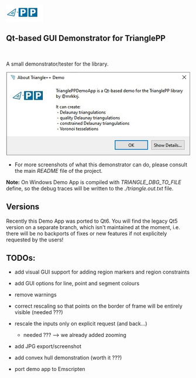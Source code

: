![triangle-PP's logo](../triangle-PP-sm.jpg) 
<!-- img src="../triangle-PP-sm.jpg" alt="triangle-PP's logo" width="160"/ -->
## Qt-based GUI Demonstrator for TrianglePP
<br>

A small demonstrator/tester for the library.
<br>


![triangle-PP info screen](./triangle-PP-info-screen.jpg) 

 - For more screenshots of what this demonstrator can do, please consult the main *README* file of the project.

**Note:** On Windows Demo App is compiled with *TRIANGLE_DBG_TO_FILE* define, so the debug traces will be written to the *./triangle.out.txt* file.

## Versions
Recently this Demo App was ported to Qt6. You will find the legacy Qt5 version on a separate branch, which isn't maintained at the moment, 
i.e. there will be no backports of fixes or new features if not explicitely requested by the users!

## TODOs:

 - add visual GUI support for adding region markers and region constraints
 - add GUI options for line, point and segment colours

 - remove warnings
 - correct rescaling so that points on the border of frame will be entirely visible (needed ???)
 - rescale the inputs only on explicit request (and back...) 
   - needed ??? --> we already added zooming
 
 - add JPG export/screenshot
 - add convex hull demonstration (worth it ???)

 - port demo app to Emscripten
